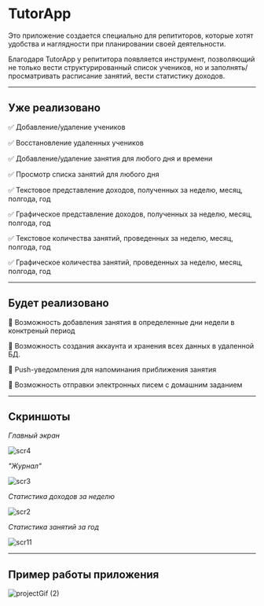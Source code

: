 # TutorApp
Это приложение создается специально для репититоров, которые хотят удобства и наглядности при планировании своей деятельности.

Благодаря TutorApp у репититора появляется инструмент, позволяющий не только вести структурированный список учеников, но и заполнять/просматривать расписание занятий,
вести статистику доходов.
___
## Уже реализовано 
:white_check_mark: Добавление/удаление учеников 

:white_check_mark: Восстановление удаленных учеников 

:white_check_mark: Добавление/удаление занятия для любого дня и времени

:white_check_mark: Просмотр списка занятий для любого дня 

:white_check_mark: Текстовое представление доходов, полученных за неделю, месяц, полгода, год

:white_check_mark: Графическое представление доходов, полученных за неделю, месяц, полгода, год

:white_check_mark: Текстовое количества занятий, проведенных за неделю, месяц, полгода, год

:white_check_mark: Графическое количества занятий, проведенных за неделю, месяц, полгода, год

___
## Будет реализовано
:black_square_button: Возможность добавления занятия в определенные дни недели в конктреный период

:black_square_button: Возможность создания аккаунта и хранения всех данных в удаленной БД.

:black_square_button: Push-уведомления для напоминания приближения занятия

:black_square_button: Возможность отправки электронных писем с домашним заданием

___
## Скриншоты

*Главный экран*

![scr4](https://user-images.githubusercontent.com/104256103/188414129-36e9c92f-f015-4780-ba8b-4c23bb1bd06d.jpg)



*"Журнал"*

![scr3](https://user-images.githubusercontent.com/104256103/188414231-13b52b19-1df2-4f34-b8f0-f053f947b0ac.jpg)



*Статистика доходов за неделю*

![scr2](https://user-images.githubusercontent.com/104256103/188414363-da762659-8ff6-4132-ba39-7eeb42be09ed.jpg)



*Статистика занятий за год*

![scr11](https://user-images.githubusercontent.com/104256103/188414676-3662bcc9-17f7-4a3e-9b8a-875194cfc022.jpg)

___
## Пример работы приложения

![projectGif (2)](https://user-images.githubusercontent.com/104256103/188419188-31f25da6-a7b6-42d2-8599-63b8961e23e4.gif)
